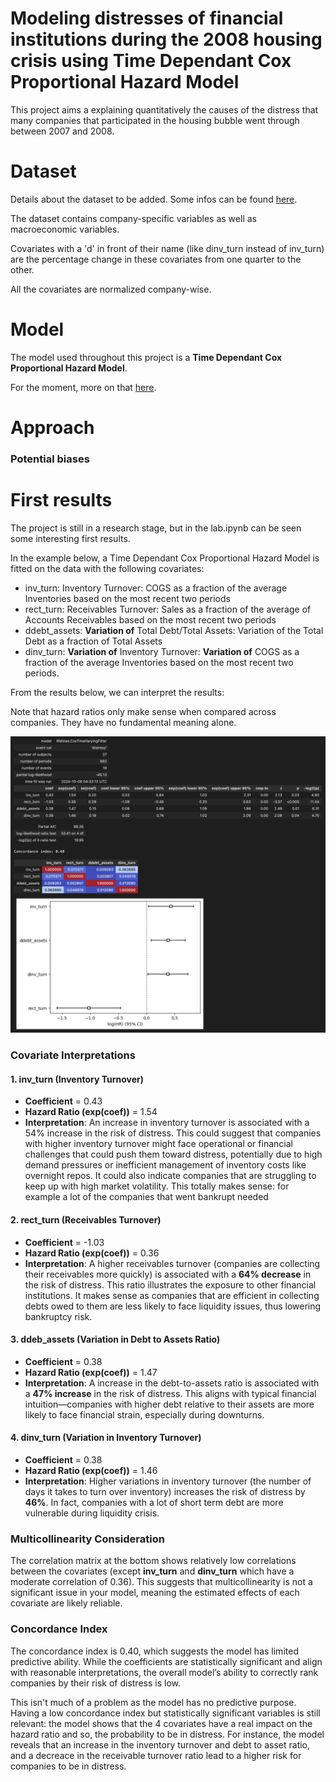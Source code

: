 # Modeling distresses of financial institutions during the 2008 housing crisis using **Time Dependant Cox Proportional Hazard Model**

This project aims a explaining quantitatively the causes of the distress that many companies that participated in the housing bubble went through between 2007 and 2008.

# Dataset

Details about the dataset to be added.
Some infos can be found [here](https://github.com/Gabriel-dLN/Project/blob/main/data_to_prepare/WRDS_Industry_Financial_Ratio_Manual.pdf).

The dataset contains company-specific variables as well as macroeconomic variables.

Covariates with a 'd' in front of their name (like dinv_turn instead of inv_turn) are the percentage change in these covariates from one quarter to the other.

All the covariates are normalized company-wise.

# Model

The model used throughout this project is a **Time Dependant Cox Proportional Hazard Model**.

For the moment, more on that [here](https://bmcmedresmethodol.biomedcentral.com/articles/10.1186/1471-2288-10-20).

# Approach

### Potential biases

# First results

The project is still in a research stage, but in the lab.ipynb can be seen some interesting first results.

In the example below, a Time Dependant Cox Proportional Hazard Model is fitted on the data with the following covariates:
- inv_turn: Inventory Turnover: COGS as a fraction of the average Inventories based on the most recent two periods
- rect_turn: Receivables Turnover: Sales as a fraction of the average of Accounts Receivables based on the most recent two periods
- ddebt_assets: **Variation of** Total Debt/Total Assets: Variation of the Total Debt as a fraction of Total Assets
- dinv_turn: **Variation of** Inventory Turnover: **Variation of** COGS as a fraction of the average Inventories based on the most recent two periods.


From the results below, we can interpret the results:

Note that hazard ratios only make sense when compared across companies. They have no fundamental meaning alone.



![illustration](results/example_res.png "Illustration")

### Covariate Interpretations

#### 1. **inv_turn (Inventory Turnover)**
   - **Coefficient** = 0.43
   - **Hazard Ratio (exp(coef))** = 1.54
   - **Interpretation**: An increase in inventory turnover is associated with a 54% increase in the risk of distress. This could suggest that companies with higher inventory turnover might face operational or financial challenges that could push them toward distress, potentially due to high demand pressures or inefficient management of inventory costs like overnight repos. It could also indicate companies that are struggling to keep up with high market volatility. This totally makes sense: for example a lot of the companies that went bankrupt needed 

#### 2. **rect_turn (Receivables Turnover)**
   - **Coefficient** = -1.03
   - **Hazard Ratio (exp(coef))** = 0.36
   - **Interpretation**: A higher receivables turnover (companies are collecting their receivables more quickly) is associated with a **64% decrease** in the risk of distress. This ratio illustrates the exposure to other financial institutions. It makes sense as companies that are efficient in collecting debts owed to them are less likely to face liquidity issues, thus lowering bankruptcy risk.

#### 3. **ddeb_assets (Variation in Debt to Assets Ratio)**
   - **Coefficient** = 0.38
   - **Hazard Ratio (exp(coef))** = 1.47
   - **Interpretation**: A increase in the debt-to-assets ratio is associated with a **47% increase** in the risk of distress. This aligns with typical financial intuition—companies with higher debt relative to their assets are more likely to face financial strain, especially during downturns.

#### 4. **dinv_turn (Variation in Inventory Turnover)**
   - **Coefficient** = 0.38
   - **Hazard Ratio (exp(coef))** = 1.46
   - **Interpretation**: Higher variations in inventory turnover (the number of days it takes to turn over inventory) increases the risk of distress by **46%**. In fact, companies with a lot of short term debt are more vulnerable during liquidity crisis.

### Multicollinearity Consideration
The correlation matrix at the bottom shows relatively low correlations between the covariates (except **inv_turn** and **dinv_turn** which have a moderate correlation of 0.36). This suggests that multicollinearity is not a significant issue in your model, meaning the estimated effects of each covariate are likely reliable.

### Concordance Index
The concordance index is 0.40, which suggests the model has limited predictive ability. While the coefficients are statistically significant and align with reasonable interpretations, the overall model’s ability to correctly rank companies by their risk of distress is low.

This isn't much of a problem as the model has no predictive purpose. Having a low concordance index but statistically significant variables is still relevant: the model shows that the 4 covariates have a real impact on the hazard ratio and so, the probability to be in distress. For instance, the model reveals that an increase in the inventory turnover and debt to asset ratio, and a decreace in the receivable turnover ratio lead to a higher risk for companies to be in distress.

